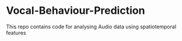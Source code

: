 # Vocal-Behaviour-Prediction
This repo contains code for analysing Audio data using spatiotemporal features
